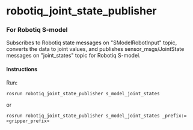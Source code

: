 # robotiq_joint_state_publisher

### For Robotiq S-model

Subscribes to Robotiq state messages on "SModelRobotInput" topic, converts the data to joint values, and publishes sensor_msgs/JointState messages on "joint_states" topic for Robotiq S-model.

#### Instructions
Run:

`rosrun robotiq_joint_state_publisher s_model_joint_states`

or

`rosrun robotiq_joint_state_publisher s_model_joint_states _prefix:=<gripper_prefix>`

